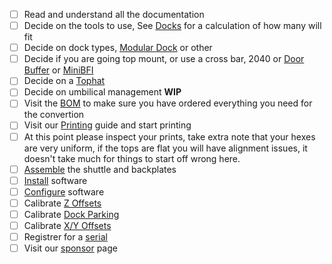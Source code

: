  - [ ] Read and understand all the documentation
 - [ ]  Decide on the tools to use, See [Docks](Docks) for a calculation of how many will fit
 - [ ] Decide on dock types, [Modular Dock](https://github.com/DraftShift/ModularDock) or other
 - [ ] Decide if you are going top mount, or use a cross bar, 2040 or [Door Buffer](https://github.com/DraftShift/DoorBuffer) or [MiniBFI](https://github.com/DraftShift/StealthChanger/tree/main/UserMods/BT123/MiniBFI)
 - [ ] Decide on a [Tophat](https://github.com/DraftShift/Tophat)
 - [ ] Decide on umbilical management **WIP**
 - [ ] Visit the [BOM](Bill-of-Materials) to make sure you have ordered everything you need for the convertion
 - [ ] Visit our [Printing](Printing) guide and start printing
 - [ ] At this point please inspect your prints, take extra note that your hexes are very uniform, if the tops are flat you will have alignment issues, it doesn't take much for things to start off wrong here.
 - [ ] [Assemble](Assembling) the shuttle and backplates
 - [ ] [Install](Installation) software
 - [ ] [Configure](Configuration) software
 - [ ] Calibrate [Z Offsets](Calibration#z-offset)
 - [ ] Calibrate [Dock Parking](Calibration#dock-parking)
 - [ ] Calibrate [X/Y Offsets](Calibration#xy-offset)
 - [ ] Registrer for a [serial](Serials)
 - [ ] Visit our [sponsor](https://github.com/sponsors/DraftShift) page
